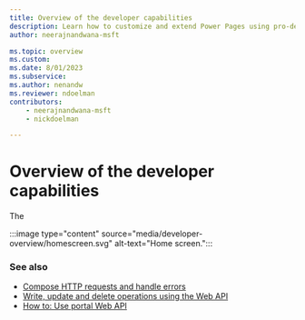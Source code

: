 ```yaml
---
title: Overview of the developer capabilities
description: Learn how to customize and extend Power Pages using pro-developer tools and methods.
author: neerajnandwana-msft

ms.topic: overview
ms.custom: 
ms.date: 8/01/2023
ms.subservice: 
ms.author: nenandw
ms.reviewer: ndoelman
contributors:
    - neerajnandwana-msft
    - nickdoelman

---
```


# Overview of the developer capabilities

The 

:::image type="content" source="media/developer-overview/homescreen.svg" alt-text="Home screen.":::


### See also

- [Compose HTTP requests and handle errors](web-api-http-requests-handle-errors.md)
- [Write, update and delete operations using the Web API](write-update-delete-operations.md)
- [How to: Use portal Web API](webapi-how-to.md)

